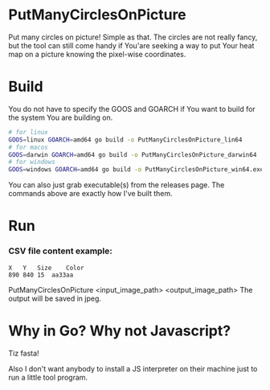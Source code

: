 # PutManyCirclesOnPicture
Put many circles on picture!
Simple as that. The circles are not really fancy, but the tool can still come handy if You'are seeking a way to put Your heat map on a picture knowing the pixel-wise coordinates.

# Build
You do not have to specify the GOOS and GOARCH if You want to build for the system You are building on.
``` bash
# for linux
GOOS=linux GOARCH=amd64 go build -o PutManyCirclesOnPicture_lin64
# for macos
GOOS=darwin GOARCH=amd64 go build -o PutManyCirclesOnPicture_darwin64
# for windows
GOOS=windows GOARCH=amd64 go build -o PutManyCirclesOnPicture_win64.exe 
```
You can also just grab executable(s) from the releases page.
The commands above are exactly how I've built them.

# Run
### CSV file content example:
```
X	Y	Size	Color
890	840	15	aa33aa
```

PutManyCirclesOnPicture <input_image_path> <output_image_path> <csvFileWithCirclesDescriptions>
The output will be saved in jpeg.


# Why in Go? Why not Javascript?
Tiz fasta!

Also I don't want anybody to install a JS interpreter on their machine just to run a little tool program.